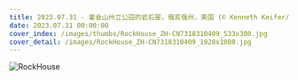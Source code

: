 ```yaml
---
title: 2023.07.31 - 霍金山州立公园的岩石屋，俄亥俄州，美国 (© Kenneth Keifer/Getty Images)
date: 2023.07.31 00:00:00
cover_index: /images/thumbs/RockHouse_ZH-CN7318310409_533x300.jpg
cover_detail: /images/RockHouse_ZH-CN7318310409_1920x1080.jpg
---
```


![RockHouse](/images/RockHouse_ZH-CN7318310409_1920x1080.jpg)
